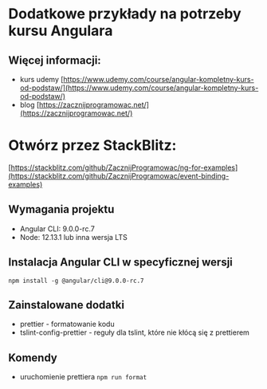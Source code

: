 # Dodatkowe przykłady na potrzeby kursu Angulara

## Więcej informacji:

- kurs udemy [https://www.udemy.com/course/angular-kompletny-kurs-od-podstaw/](https://www.udemy.com/course/angular-kompletny-kurs-od-podstaw/)
- blog [https://zacznijprogramowac.net/](https://zacznijprogramowac.net/)

# Otwórz przez StackBlitz:

[https://stackblitz.com/github/ZacznijProgramowac/ng-for-examples](https://stackblitz.com/github/ZacznijProgramowac/event-binding-examples)

## Wymagania projektu

- Angular CLI: 9.0.0-rc.7
- Node: 12.13.1 lub inna wersja LTS

## Instalacja Angular CLI w specyficznej wersji

`npm install -g @angular/cli@9.0.0-rc.7`

## Zainstalowane dodatki

- prettier - formatowanie kodu
- tslint-config-prettier - reguły dla tslint, które nie kłócą się z prettierem

## Komendy

- uruchomienie prettiera `npm run format`

